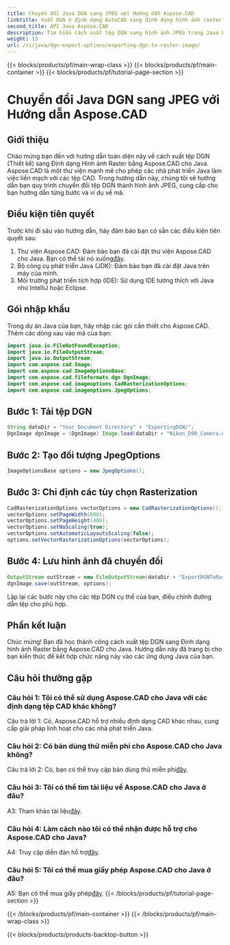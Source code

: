 ```yaml
---
title: Chuyển đổi Java DGN sang JPEG với Hướng dẫn Aspose.CAD
linktitle: Xuất DGN ở định dạng AutoCAD sang định dạng hình ảnh raster
second_title: API Java Aspose.CAD
description: Tìm hiểu cách xuất tệp DGN sang hình ảnh JPEG trong Java bằng Aspose.CAD. Hướng dẫn từng bước này sẽ hướng dẫn bạn thực hiện quy trình một cách dễ dàng.
weight: 13
url: /vi/java/dgn-export-options/exporting-dgn-to-raster-image/
---
```


{{< blocks/products/pf/main-wrap-class >}}
{{< blocks/products/pf/main-container >}}
{{< blocks/products/pf/tutorial-page-section >}}

# Chuyển đổi Java DGN sang JPEG với Hướng dẫn Aspose.CAD

## Giới thiệu

Chào mừng bạn đến với hướng dẫn toàn diện này về cách xuất tệp DGN (Thiết kế) sang Định dạng Hình ảnh Raster bằng Aspose.CAD cho Java. Aspose.CAD là một thư viện mạnh mẽ cho phép các nhà phát triển Java làm việc liền mạch với các tệp CAD. Trong hướng dẫn này, chúng tôi sẽ hướng dẫn bạn quy trình chuyển đổi tệp DGN thành hình ảnh JPEG, cung cấp cho bạn hướng dẫn từng bước và ví dụ về mã.

## Điều kiện tiên quyết

Trước khi đi sâu vào hướng dẫn, hãy đảm bảo bạn có sẵn các điều kiện tiên quyết sau:
1.  Thư viện Aspose.CAD: Đảm bảo bạn đã cài đặt thư viện Aspose.CAD cho Java. Bạn có thể tải nó xuống[đây](https://releases.aspose.com/cad/java/).
2. Bộ công cụ phát triển Java (JDK): Đảm bảo bạn đã cài đặt Java trên máy của mình.
3. Môi trường phát triển tích hợp (IDE): Sử dụng IDE tương thích với Java như IntelliJ hoặc Eclipse.

## Gói nhập khẩu

Trong dự án Java của bạn, hãy nhập các gói cần thiết cho Aspose.CAD. Thêm các dòng sau vào mã của bạn:

```java
import java.io.FileNotFoundException;
import java.io.FileOutputStream;
import java.io.OutputStream;
import com.aspose.cad.Image;
import com.aspose.cad.ImageOptionsBase;
import com.aspose.cad.fileformats.dgn.DgnImage;
import com.aspose.cad.imageoptions.CadRasterizationOptions;
import com.aspose.cad.imageoptions.JpegOptions;
```

## Bước 1: Tải tệp DGN

```java
String dataDir = "Your Document Directory" + "ExportingDGN/";
DgnImage dgnImage = (DgnImage) Image.load(dataDir + "Nikon_D90_Camera.dgn");
```

## Bước 2: Tạo đối tượng JpegOptions

```java
ImageOptionsBase options = new JpegOptions();
```

## Bước 3: Chỉ định các tùy chọn Rasterization

```java
CadRasterizationOptions vectorOptions = new CadRasterizationOptions();
vectorOptions.setPageWidth(600);
vectorOptions.setPageHeight(400);
vectorOptions.setNoScaling(true);
vectorOptions.setAutomaticLayoutsScaling(false);
options.setVectorRasterizationOptions(vectorOptions);
```

## Bước 4: Lưu hình ảnh đã chuyển đổi

```java
OutputStream outStream = new FileOutputStream(dataDir + "ExportDGNToRasterImage_Out.jpg");
dgnImage.save(outStream, options);
```

Lặp lại các bước này cho các tệp DGN cụ thể của bạn, điều chỉnh đường dẫn tệp cho phù hợp.

## Phần kết luận

Chúc mừng! Bạn đã học thành công cách xuất tệp DGN sang Định dạng hình ảnh Raster bằng Aspose.CAD cho Java. Hướng dẫn này đã trang bị cho bạn kiến thức để kết hợp chức năng này vào các ứng dụng Java của bạn.

## Câu hỏi thường gặp

### Câu hỏi 1: Tôi có thể sử dụng Aspose.CAD cho Java với các định dạng tệp CAD khác không?

Câu trả lời 1: Có, Aspose.CAD hỗ trợ nhiều định dạng CAD khác nhau, cung cấp giải pháp linh hoạt cho các nhà phát triển Java.

### Câu hỏi 2: Có bản dùng thử miễn phí cho Aspose.CAD cho Java không?

 Câu trả lời 2: Có, bạn có thể truy cập bản dùng thử miễn phí[đây](https://releases.aspose.com/).

### Câu hỏi 3: Tôi có thể tìm tài liệu về Aspose.CAD cho Java ở đâu?

 A3: Tham khảo tài liệu[đây](https://reference.aspose.com/cad/java/).

### Câu hỏi 4: Làm cách nào tôi có thể nhận được hỗ trợ cho Aspose.CAD cho Java?

 A4: Truy cập diễn đàn hỗ trợ[đây](https://forum.aspose.com/c/cad/19).

### Câu hỏi 5: Tôi có thể mua giấy phép Aspose.CAD cho Java ở đâu?

 A5: Bạn có thể mua giấy phép[đây](https://purchase.aspose.com/buy).
{{< /blocks/products/pf/tutorial-page-section >}}

{{< /blocks/products/pf/main-container >}}
{{< /blocks/products/pf/main-wrap-class >}}

{{< blocks/products/products-backtop-button >}}
